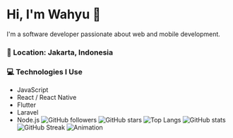 # Hi, I'm Wahyu 👋

I'm a software developer passionate about web and mobile development.
### 📍 Location: Jakarta, Indonesia


### 💻 Technologies I Use
- JavaScript
- React / React Native
- Flutter
- Laravel
- Node.js
![GitHub followers](https://img.shields.io/github/followers/wahyuramadhani7?style=social)
![GitHub stars](https://img.shields.io/github/stars/wahyuramadhani7?style=social)
![Top Langs](https://github-readme-stats.vercel.app/api/top-langs/?username=wahyuramadhani7&layout=compact)
![GitHub stats](https://github-readme-stats.vercel.app/api?username=wahyuramadhani7&show_icons=true&hide_title=true)
![GitHub Streak](https://github-readme-streak-stats.herokuapp.com/?user=wahyuramadhani7&theme=dark)
![Animation](https://media.giphy.com/media/3o6Zt9jl7ybZas7N60/giphy.gif)

